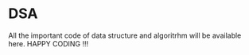 # DSA

All the important code of data structure and algoritrhm will be available here.
HAPPY CODING !!!
